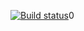 [![Build status](https://ci.appveyor.com/api/projects/status/n31bnaorq8mwd0le?svg=true)](https://ci.appveyor.com/project/PolinaNetologi/patterns-dqwy6)0